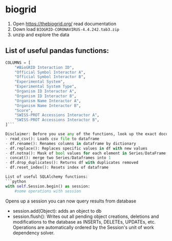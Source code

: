 # biogrid

1. Open https://thebiogrid.org/ read documentation
2. Down load `BIOGRID-CORONAVIRUS-4.4.242.tab3.zip`
3. unzip and explore the data

## List of useful pandas functions:

```python
COLUMNS = [
    "#BioGRID Interaction ID",
    "Official Symbol Interactor A",
    "Official Symbol Interactor B",
    "Experimental System",
    "Experimental System Type",
    "Organism ID Interactor A",
    "Organism ID Interactor B",
    "Organism Name Interactor A",
    "Organism Name Interactor B",
    "Score",
    "SWISS-PROT Accessions Interactor A",
    "SWISS-PROT Accessions Interactor B",
]```

Disclaimer: Before you use any of the functions, look up the exact documentation of the function in the official pandas docs!
- read_csv(): Loads csv file to dataframe
- df.rename(): Renames columns in dataframe by dictionary
- df.replace(): Replaces specific values in df with new values
- df.notna(): Mask of bool values for each element in Series/DataFrame that indicates whether an element is not an NA value.
- concat(): merge two Series/Dataframes into 1
- df.drop_duplicates(): Returns df with duplicates removed
- df.reset_index(): Resets index of dataframe

List of useful SQLAlchemy functions:
```python
with self.Session.begin() as session:
    #some operations with session
```
Opens up a session you can now query results from database
- session.add(Object): adds an object to db
- session.flush(): Writes out all pending object creations, deletions and modifications to the database as INSERTs, DELETEs, UPDATEs, etc. Operations are automatically ordered by the Session's unit of work dependency solver.
